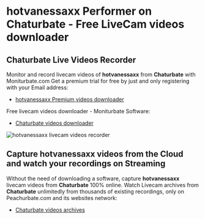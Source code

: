 # hotvanessaxx Performer on Chaturbate - Free LiveCam videos downloader

## Chaturbate Live Videos Recorder

Monitor and record livecam videos of **hotvanessaxx** from **Chaturbate** with Moniturbate.com
Get a premium trial for free by just and only registering with your Email address:
* [hotvanessaxx Premium videos downloader](https://moniturbate.com/request-demo-licence-key.html)

Free livecam videos downloader - Moniturbate Software:
* [Chaturbate videos downloader](https://moniturbate.com/moniturbate-download-software.html)

![hotvanessaxx livecam videos recorder](https://peachurnet.com/templates/moniturbate-software.png)


## Capture hotvanessaxx videos from the Cloud and watch your recordings on Streaming

Without the need of downloading a software, capture **hotvanessaxx** livecam videos from **Chaturbate** 100% online.
Watch Livecam archives from **Chaturbate** unlimitedly from thousands of existing recordings, only on Peachurbate.com and its websites network:
* [Chaturbate videos archives](https://peachurnet.com/)